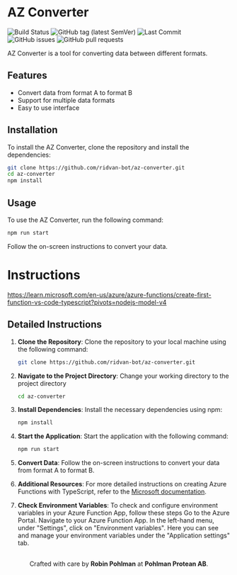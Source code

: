 # AZ Converter


![Build Status](https://github.com/Ridvan-bot/az-converter/actions/workflows/deploy.yml/badge.svg)
![GitHub tag (latest SemVer)](https://img.shields.io/github/v/tag/Ridvan-bot/az-converter?label=version&sort=semver)
![Last Commit](https://img.shields.io/github/last-commit/Ridvan-bot/az-converter)
![GitHub issues](https://img.shields.io/github/issues/Ridvan-bot/az-converter)
![GitHub pull requests](https://img.shields.io/github/issues-pr/Ridvan-bot/az-converter)


AZ Converter is a tool for converting data between different formats.

## Features
- Convert data from format A to format B
- Support for multiple data formats
- Easy to use interface

## Installation
To install the AZ Converter, clone the repository and install the dependencies:

```bash
git clone https://github.com/ridvan-bot/az-converter.git
cd az-converter
npm install
```

## Usage
To use the AZ Converter, run the following command:

```bash
npm run start
```

Follow the on-screen instructions to convert your data.

# Instructions

https://learn.microsoft.com/en-us/azure/azure-functions/create-first-function-vs-code-typescript?pivots=nodejs-model-v4

## Detailed Instructions

1. **Clone the Repository**: Clone the repository to your local machine using the following command:
    ```bash
    git clone https://github.com/ridvan-bot/az-converter.git
    ```

2. **Navigate to the Project Directory**: Change your working directory to the project directory
    ```bash
    cd az-converter
    ```

3. **Install Dependencies**: Install the necessary dependencies using npm:
    ```bash
    npm install
    ```

4. **Start the Application**: Start the application with the following command:
    ```bash
    npm run start
    ```

5. **Convert Data**: Follow the on-screen instructions to convert your data from format A to format B.

6. **Additional Resources**: For more detailed instructions on creating Azure Functions with TypeScript, refer to the [Microsoft documentation](https://learn.microsoft.com/en-us/azure/azure-functions/create-first-function-vs-code-typescript?pivots=nodejs-model-v4).

7. **Check Environment Variables**: To check and configure environment variables in your Azure Function App, follow these steps
Go to the Azure Portal.
Navigate to your Azure Function App.
In the left-hand menu, under "Settings", click on "Environment variables".
Here you can see and manage your environment variables under the "Application settings" tab.


##
<p align="center">
  Crafted with care by <strong>Robin Pohlman</strong> at <strong>Pohlman Protean AB</strong>.
</p>